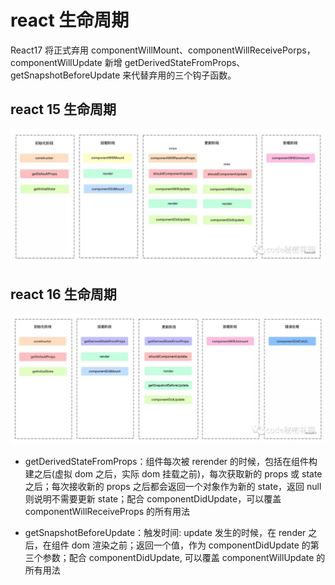 # react 生命周期

React17 将正式弃用 componentWillMount、componentWillReceivePorps，componentWillUpdate 新增 getDerivedStateFromProps、getSnapshotBeforeUpdate 来代替弃用的三个钩子函数。

## react 15 生命周期

![生命周期流程](../../images/lifeCircle15.jpeg)

## react 16 生命周期

![生命周期流程](../../images/lifeCircle16.jpeg)

- getDerivedStateFromProps：组件每次被 rerender 的时候，包括在组件构建之后(虚拟 dom 之后，实际 dom 挂载之前)，每次获取新的 props 或 state 之后；每次接收新的 props 之后都会返回一个对象作为新的 state，返回 null 则说明不需要更新 state；配合 componentDidUpdate，可以覆盖 componentWillReceiveProps 的所有用法

* getSnapshotBeforeUpdate：触发时间: update 发生的时候，在 render 之后，在组件 dom 渲染之前；返回一个值，作为 componentDidUpdate 的第三个参数；配合 componentDidUpdate, 可以覆盖 componentWillUpdate 的所有用法
